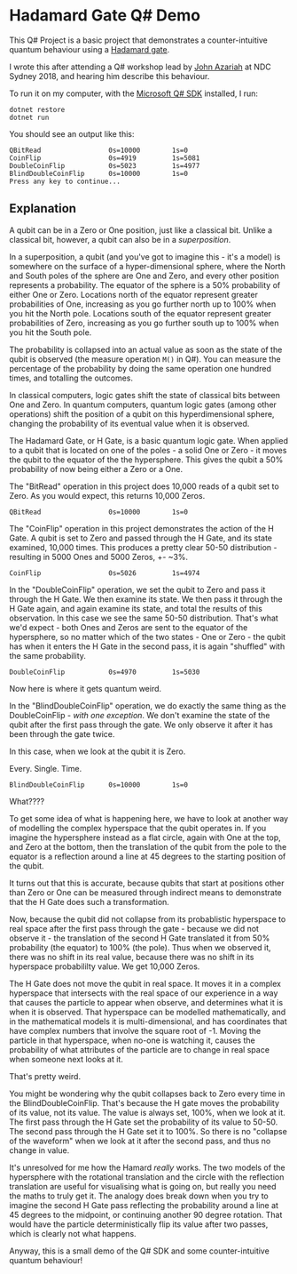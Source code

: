 # Hadamard Gate Q# Demo

This Q# Project is a basic project that demonstrates a counter-intuitive quantum behaviour using a [Hadamard gate](https://en.wikipedia.org/wiki/Hadamard_transform#Quantum_computing_applications).

I wrote this after attending a Q# workshop lead by [John Azariah](https://ndcsydney.com/speaker/john-azariah) at NDC Sydney 2018, and hearing him describe this behaviour.

To run it on my computer, with the [Microsoft Q# SDK](https://docs.microsoft.com/en-us/quantum/quantum-installconfig?view=qsharp-preview) installed, I run:

```
dotnet restore
dotnet run
```

You should see an output like this:

```
QBitRead                 0s=10000        1s=0
CoinFlip                 0s=4919         1s=5081
DoubleCoinFlip           0s=5023         1s=4977
BlindDoubleCoinFlip      0s=10000        1s=0
Press any key to continue...
```

## Explanation

A qubit can be in a Zero or One position, just like a classical bit. Unlike a classical bit, however, a qubit can also be in a _superposition_.

In a superposition, a qubit (and you've got to imagine this - it's a model) is somewhere on the surface of a hyper-dimensional sphere, where the North and South poles of the sphere are One and Zero, and every other position represents a probability. The equator of the sphere is a 50% probability of either One or Zero. Locations north of the equator represent greater probabilities of One, increasing as you go further north up to 100% when you hit the North pole. Locations south of the equator represent greater probabilities of Zero, increasing as you go further south up to 100% when you hit the South pole.

The probability is collapsed into an actual value as soon as the state of the qubit is observed (the measure operation `M()` in Q#). You can measure the percentage of the probability by doing the same operation one hundred times, and totalling the outcomes.

In classical computers, logic gates shift the state of classical bits between One and Zero. In quantum computers, quantum logic gates (among other operations) shift the position of a qubit on this hyperdimensional sphere, changing the probability of its eventual value when it is observed.

The Hadamard Gate, or H Gate, is a basic quantum logic gate. When applied to a qubit that is located on one of the poles - a solid One or Zero - it moves the qubit to the equator of the the hypersphere. This gives the qubit a 50% probability of now being either a Zero or a One.

The "BitRead" operation in this project does 10,000 reads of a qubit set to Zero. As you would expect, this returns 10,000 Zeros.

```
QBitRead                 0s=10000        1s=0
```

The "CoinFlip" operation in this project demonstrates the action of the H Gate. A qubit is set to Zero and passed through the H Gate, and its state examined, 10,000 times. This produces a pretty clear 50-50 distribution - resulting in 5000 Ones and 5000 Zeros, +- ~3%.

```
CoinFlip                 0s=5026         1s=4974
```

In the "DoubleCoinFlip" operation, we set the qubit to Zero and pass it through the H Gate. We then examine its state. We then pass it through the H Gate again, and again examine its state, and total the results of this observation. In this case we see the same 50-50 distribution. That's what we'd expect - both Ones and Zeros are sent to the equator of the hypersphere, so no matter which of the two states - One or Zero - the qubit has when it enters the H Gate in the second pass, it is again "shuffled" with the same probability.

```
DoubleCoinFlip           0s=4970         1s=5030
```

Now here is where it gets quantum weird.

In the "BlindDoubleCoinFlip" operation, we do exactly the same thing as the DoubleCoinFlip - _with one exception_. We don't examine the state of the qubit after the first pass through the gate. We only observe it after it has been through the gate twice.

In this case, when we look at the qubit it is Zero.

Every. Single. Time.

```
BlindDoubleCoinFlip      0s=10000        1s=0
```

What????

To get some idea of what is happening here, we have to look at another way of modelling the complex hyperspace that the qubit operates in. If you imagine the hypersphere instead as a flat circle, again with One at the top, and Zero at the bottom, then the translation of the qubit from the pole to the equator is a reflection around a line at 45 degrees to the starting position of the qubit.

It turns out that this is accurate, because qubits that start at positions other than Zero or One can be measured through indirect means to demonstrate that the H Gate does such a transformation.

Now, because the qubit did not collapse from its probablistic hyperspace to real space after the first pass through the gate - because we did not observe it - the translation of the second H Gate translated it from 50% probability (the equator) to 100% (the pole). Thus when we observed it, there was no shift in its real value, because there was no shift in its hyperspace probabililty value. We get 10,000 Zeros.

The H Gate does not move the qubit in real space. It moves it in a complex hyperspace that intersects with the real space of our experience in a way that causes the particle to appear when observe, and determines what it is when it is observed. That hyperspace can be modelled mathematically, and in the mathematical models it is multi-dimensional, and has coordinates that have complex numbers that involve the square root of -1. Moving the particle in that hyperspace, when no-one is watching it, causes the probability of what attributes of the particle are to change in real space when someone next looks at it.

That's pretty weird.

You might be wondering why the qubit collapses back to Zero every time in the BlindDoubleCoinFlip. That's because the H gate moves the probability of its value, not its value. The value is always set, 100%, when we look at it. The first pass through the H Gate set the probability of its value to 50-50. The second pass through the H Gate set it to 100%. So there is no "collapse of the waveform" when we look at it after the second pass, and thus no change in value.

It's unresolved for me how the Hamard *really* works. The two models of the hypersphere with the rotational translation and the circle with the reflection translation are useful for visualising what is going on, but really you need the maths to truly get it. The analogy does break down when you try to imagine the second H Gate pass reflecting the probability around a line at 45 degrees to the midpoint, or continuing another 90 degree rotation. That would have the particle deterministically flip its value after two passes, which is clearly not what happens.

Anyway, this is a small demo of the Q# SDK and some counter-intuitive quantum behaviour!
